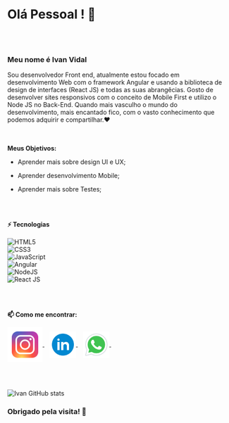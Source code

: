 # Olá Pessoal ! 👋 <br>
<br>
<br>


### Meu nome é Ivan Vidal

Sou desenvolvedor Front end, atualmente estou focado em desenvolvimento Web com o framework Angular e
usando a biblioteca de design de interfaces (React JS) e todas as suas abrangêcias.
Gosto de desenvolver sites responsivos com o conceito de Mobile First e utilizo o Node JS no Back-End.
Quando mais vasculho o mundo do desenvolvimento, mais encantado fico, com o vasto conhecimento que podemos adquirir e compartilhar.❤️
<br>
<br>
<br>


**Meus Objetivos:**

* Aprender mais sobre design UI e UX;

* Aprender desenvolvimento Mobile;
 
* Aprender mais sobre Testes; 


<br>
<br>

**⚡ Tecnologias** 
<br/><br/>
  ![ HTML5 ](https://img.shields.io/badge/-HTML5-E34F26?style=flat-square&logo=html5&logoColor=white) <br/>
  ![ CSS3 ](https://img.shields.io/badge/-CSS3-1572B6?style=flat-square&logo=css3) <br/>
  ![ JavaScript ](https://img.shields.io/badge/-JavaScript-black?style=flat-square&logo=javascript) <br/>
  ![ Angular ](https://img.shields.io/badge/-Angular-FF0000?style=flat-square&logo=angular) <br/>
  ![ NodeJS ](https://img.shields.io/badge/-NodeJS-yellowgreen?style=flat-square&logo=nodejs) <br/>
  ![ React JS ](https://img.shields.io/badge/-ReactJS-black?style=flat-square&logo=react) <br/>

  
<br><br>
   


**📫 Como me encontrar:**
<p align="left">
 <a href="https://www.instagram.com/ivanvidal.dev/" target="blank">
   <img align="center" src="assets/icons/instagram.svg" alt="ivanvidal.dev" height="80" width="80" />
 </a> &nbsp;&nbsp;
 <a href="https://www.linkedin.com/in/ivan-vidal-b7485a138/" target="blank">
   <img align="center" src="assets/icons/linkedin.svg" alt="Ivan-Vidal" height="60" width="60" />
 </a> &nbsp;&nbsp;
 <a href="https://api.whatsapp.com/send?L=pt_BR&phone=5511968344811&text=Tenho%20interesse%20em%20seus%20servi%C3%A7os." target="blank">
  <img align="center" src="assets/icons/whatsapp.svg" alt="Ivan-Vidal" height="60" width="60" />
 </a> &nbsp;&nbsp;
</p>
 <br> <br>
 
 ![ Ivan GitHub stats](https://github-readme-stats.vercel.app/api?username=Ivan-Vidal&show_icons=true&theme=radical)

### Obrigado pela visita!  🤗
